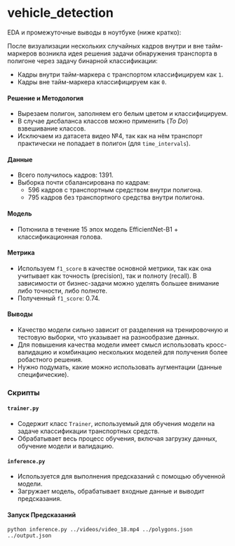 # vehicle_detection


EDA и промежуточные выводы в ноутбуке (ниже кратко):


После визуализации нескольких случайных кадров внутри и вне тайм-маркеров возникла идея решения задачи обнаружения транспорта в полигоне через задачу бинарной классификации:
- Кадры внутри тайм-маркера с транспортом классифицируем как `1`.
- Кадры вне тайм-маркера классифицируем как `0`.

#### Решение и Методология
- Вырезаем полигон, заполняем его белым цветом и классифицируем.
- В случае дисбаланса классов можно применить (*To Do*) взвешивание классов.
- Исключаем из датасета видео №4, так как на нём транспорт практически не попадает в полигон (для `time_intervals`).

#### Данные
- Всего получилось кадров: 1391.
- Выборка почти сбалансирована по кадрам:
  - 596 кадров с транспортным средством внутри полигона.
  - 795 кадров без транспортного средства внутри полигона.

#### Модель
- Потюнила в течение 15 эпох модель EfficientNet-B1 + классификационная голова.

#### Метрика
- Используем `f1_score` в качестве основной метрики, так как она учитывает как точность (precision), так и полноту (recall). В зависимости от бизнес-задачи можно уделять большее внимание либо точности, либо полноте.
- Полученный `f1_score`: 0.74.

#### Выводы
- Качество модели сильно зависит от разделения на тренировочную и тестовую выборки, что указывает на разнообразие данных.
- Для повышения качества модели имеет смысл использовать кросс-валидацию и комбинацию нескольких моделей для получения более робастного решения.
- Нужно подумать, какие можно использовать аугментации (данные специфические).

### Скрипты

#### `trainer.py`
- Содержит класс `Trainer`, используемый для обучения модели на задаче классификации транспортных средств.
- Обрабатывает весь процесс обучения, включая загрузку данных, обучение модели и валидацию.

#### `inference.py`
- Используется для выполнения предсказаний с помощью обученной модели.
- Загружает модель, обрабатывает входные данные и выводит предсказания.

#### Запуск Предсказаний
`python inference.py ../videos/video_18.mp4 ../polygons.json ../output.json`



